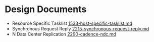 # Design Documents

- Resource Specific Tasklist [1533-host-specific-tasklist.md](1533-host-specific-tasklist.md)
- Synchronous Request Reply [2215-synchronous-request-reply.md](2215-synchronous-request-reply.md)
- N Data Center Replication [2290-cadence-ndc.md](2290-cadence-ndc.md)
